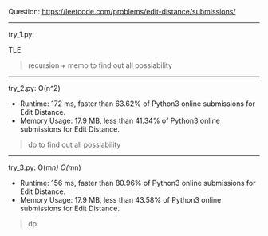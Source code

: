 Question: https://leetcode.com/problems/edit-distance/submissions/

---

try_1.py: 

TLE

> recursion + memo to find out all possiability

---

try_2.py: O(n^2)

* Runtime: 172 ms, faster than 63.62% of Python3 online submissions for Edit Distance.
* Memory Usage: 17.9 MB, less than 41.34% of Python3 online submissions for Edit Distance.

> dp to find out all possiability

---

try_3.py: O(m*n) O(m*n)

* Runtime: 156 ms, faster than 80.96% of Python3 online submissions for Edit Distance.
* Memory Usage: 17.9 MB, less than 43.58% of Python3 online submissions for Edit Distance.

> dp